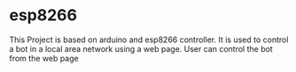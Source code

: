 # esp8266
This Project is based on arduino and esp8266 controller. It is used to control a bot in a local area network using a web page. User can control the bot from the web page
